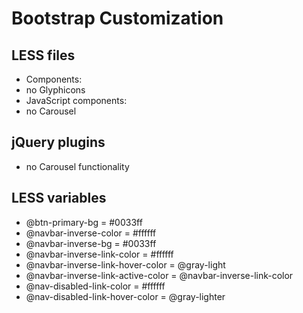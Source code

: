 # Bootstrap Customization

## LESS files

 * Components:
  * no Glyphicons
 * JavaScript components:
  * no Carousel

## jQuery plugins

 * no Carousel functionality

## LESS variables

 * @btn-primary-bg = #0033ff
 * @navbar-inverse-color = #ffffff
 * @navbar-inverse-bg = #0033ff
 * @navbar-inverse-link-color = #ffffff
 * @navbar-inverse-link-hover-color = @gray-light
 * @navbar-inverse-link-active-color = @navbar-inverse-link-color
 * @nav-disabled-link-color = #ffffff
 * @nav-disabled-link-hover-color = @gray-lighter